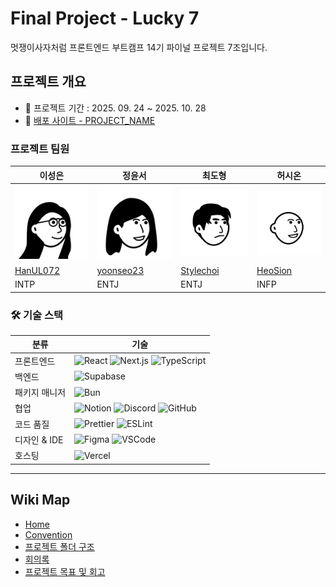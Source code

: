 # Final Project - **Lucky 7**

멋쟁이사자처럼 프론트엔드 부트캠프 14기 파이널 프로젝트 7조입니다.

## 프로젝트 개요

- 📍 프로젝트 기간 : 2025. 09. 24 ~ 2025. 10. 28
- 📍 [배포 사이트 - PROJECT_NAME]()

### 프로젝트 팀원

| 이성은       | 정윤서       | 최도형       | 허시온       |
| ------------ | ------------ | ------------ | ------------ |
| ![profile](public/dev_profiles/lucky_seongeun.png) | ![profile](public/dev_profiles/lucky_yoonseo.png) | ![profile](public/dev_profiles/lucky_dohyeong.png) | ![profile](public/dev_profiles/lucky_sion.png) |
| [HanUL072](https://github.com/hanul072) | [yoonseo23](https://github.com/yoonseo23) | [Stylechoi](https://github.com/stylechoi) | [HeoSion](https://github.com/heosion) |
| INTP         | ENTJ         | ENTJ         | INFP         |

### 🛠️ 기술 스택

| 분류                | 기술                                                                                                                                                                                                                                                                                                                            |
| ------------------- | ------------------------------------------------------------------------------------------------------------------------------------------------------------------------------------------------------------------------------------------------------------------------------------------------------------------------------- |
| 프론트엔드          | ![React](https://img.shields.io/badge/React-61DAFB?logo=react&logoColor=white&style=for-the-badge) ![Next.js](https://img.shields.io/badge/Next.js-000000?logo=nextdotjs&logoColor=white&style=for-the-badge) ![TypeScript](https://img.shields.io/badge/TypeScript-3178C6?logo=typescript&logoColor=white&style=for-the-badge) |
| 백엔드              | ![Supabase](https://img.shields.io/badge/Supabase-3FCF8E?logo=supabase&logoColor=white&style=for-the-badge)                                                                                                                                                                                                                     |
| 패키지 매니저 | ![Bun](https://img.shields.io/badge/Bun-000000?logo=bun&logoColor=white&style=for-the-badge)                                                                                                                                                                                                                                    |
| 협업                | ![Notion](https://img.shields.io/badge/Notion-000000?logo=notion&logoColor=white&style=for-the-badge) ![Discord](https://img.shields.io/badge/Discord-5865F2?logo=discord&logoColor=white&style=for-the-badge) ![GitHub](https://img.shields.io/badge/GitHub-181717?logo=github&logoColor=white&style=for-the-badge)            |
| 코드 품질           | ![Prettier](https://img.shields.io/badge/Prettier-F7B93E?logo=prettier&logoColor=white&style=for-the-badge) ![ESLint](https://img.shields.io/badge/ESLint-4B32C3?logo=eslint&logoColor=white&style=for-the-badge)                                                                                                               |
| 디자인 & IDE        | ![Figma](https://img.shields.io/badge/Figma-F24E1E?logo=figma&logoColor=white&style=for-the-badge) ![VSCode](https://img.shields.io/badge/VSCode-007ACC?logo=visualstudiocode&logoColor=white&style=for-the-badge)                                                                                                              |
| 호스팅              | ![Vercel](https://img.shields.io/badge/Vercel-000000?logo=vercel&logoColor=white&style=for-the-badge)                                                                                                                                                                                                                           |


---
## Wiki Map
- [Home](https://github.com/FRONTENDBOOTCAMP-14th/Final-project-team7/wiki)
- [Convention](https://github.com/FRONTENDBOOTCAMP-14th/Final-project-team7/wiki/convention)
- [프로젝트 폴더 구조](https://github.com/FRONTENDBOOTCAMP-14th/Final-project-team7/wiki/daily_scrum)
- [회의록](https://github.com/FRONTENDBOOTCAMP-14th/Final-project-team7/wiki/directory_structure)
- [프로젝트 목표 및 회고](https://github.com/FRONTENDBOOTCAMP-14th/Final-project-team7/wiki/retrospect)